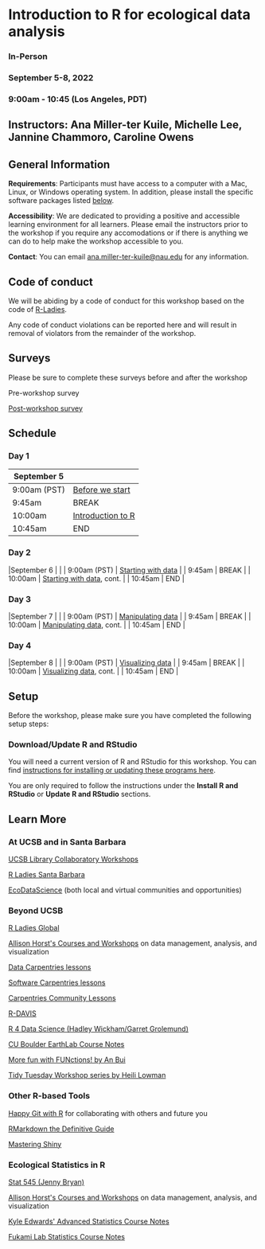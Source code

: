 # Introduction to R for ecological data analysis

### In-Person
### September 5-8, 2022
### 9:00am - 10:45 (Los Angeles, PDT)

## Instructors: Ana Miller-ter Kuile, Michelle Lee, Jannine Chammoro, Caroline Owens

## General Information

**Requirements**: Participants must have access to a computer with a Mac, Linux, or Windows operating system. In addition, please install the specific software packages listed [below](#setup). 

**Accessibility**: We are dedicated to providing a positive and accessible learning environment for all learners. Please email the instructors prior to the workshop if you require any accomodations or if there is anything we can do to help make the workshop accessible to you. 

**Contact**: You can email ana.miller-ter-kuile@nau.edu for any information.

## Code of conduct

We will be abiding by a code of conduct for this workshop based on the code of [R-Ladies](https://rladies.org/code-of-conduct/). 

Any code of conduct violations can be reported here and will result in removal of violators from the remainder of the workshop. 

## Surveys

Please be sure to complete these surveys before and after the workshop

Pre-workshop survey

[Post-workshop survey]()

## Schedule

### Day 1

| September 5 |  | 
| ------------- | ------------- | 
| 9:00am (PST)  | [Before we start](https://datacarpentry.org/R-ecology-lesson/00-before-we-start.html)  |
| 9:45am  | BREAK  |
| 10:00am  | [Introduction to R](https://datacarpentry.org/R-ecology-lesson/01-intro-to-r.html)  |
| 10:45am  | END  |

### Day 2

|September 6 | |
| 9:00am (PST) | [Starting with data](https://datacarpentry.org/R-ecology-lesson/02-starting-with-data.html)  |
| 9:45am  | BREAK |
| 10:00am  | [Starting with data](https://datacarpentry.org/R-ecology-lesson/02-starting-with-data.html), cont.   |
| 10:45am | END  |

### Day 3

|September 7 | |
| 9:00am (PST) | [Manipulating data](https://datacarpentry.org/R-ecology-lesson/03-dplyr.html) |
| 9:45am  | BREAK |
| 10:00am  | [Manipulating data](https://datacarpentry.org/R-ecology-lesson/03-dplyr.html), cont. |
| 10:45am | END  |

### Day 4

|September 8 | |
| 9:00am (PST) |  [Visualizing data](https://datacarpentry.org/R-ecology-lesson/04-visualization-ggplot2.html)  |
| 9:45am  | BREAK |
| 10:00am  | [Visualizing data](https://datacarpentry.org/R-ecology-lesson/04-visualization-ggplot2.html), cont. |
| 10:45am | END  |

## Setup

Before the workshop, please make sure you have completed the following setup steps: 

### Download/Update R and RStudio

You will need a current version of R and RStudio for this workshop. You can find [instructions for installing or updating these programs here](https://datacarpentry.org/R-ecology-lesson/index.html#Install_R_and_RStudio).

You are only required to follow the instructions under the **Install R and RStudio** or **Update R and RStudio** sections. 

## Learn More

### At UCSB and in Santa Barbara

[UCSB Library Collaboratory Workshops](https://www.library.ucsb.edu/software-carpentry)

[R Ladies Santa Barbara](https://www.meetup.com/rladies-santa-barbara/)

[EcoDataScience](https://eco-data-science.github.io/) (both local and virtual communities and opportunities)

### Beyond UCSB

[R Ladies Global](https://rladies.org/)

[Allison Horst's Courses and Workshops](https://allisonhorst.github.io/) on data management, analysis, and visualization

[Data Carpentries lessons](https://datacarpentry.org/lessons/)

[Software Carpentries lessons](https://software-carpentry.org/lessons/)

[Carpentries Community Lessons](https://carpentries.org/community-lessons/)

[R-DAVIS](https://gge-ucd.github.io/R-DAVIS/)

[R 4 Data Science (Hadley Wickham/Garret Grolemund)](https://r4ds.had.co.nz/)

[CU Boulder EarthLab Course Notes](https://www.earthdatascience.org/courses/)

[More fun with FUNctions! by An Bui](https://an-bui.shinyapps.io/FUNctions-learnR/#section-about-and-credits)

[Tidy Tuesday Workshop series by Heili Lowman](https://github.com/hlowman/TidyTuesday)

### Other R-based Tools

[Happy Git with R](https://happygitwithr.com/) for collaborating with others and future you

[RMarkdown the Definitive Guide](https://bookdown.org/yihui/rmarkdown/)

[Mastering Shiny](https://mastering-shiny.org/)

### Ecological Statistics in R

[Stat 545 (Jenny Bryan)](https://stat545.com/)

[Allison Horst's Courses and Workshops](https://allisonhorst.github.io/) on data management, analysis, and visualization

[Kyle Edwards' Advanced Statistics Course Notes](https://sites.google.com/site/kyleedwardsresearch/lecture-notes?authuser=0)

[Fukami Lab Statistics Course Notes](https://fukamilab.github.io/BIO202/index.html)

